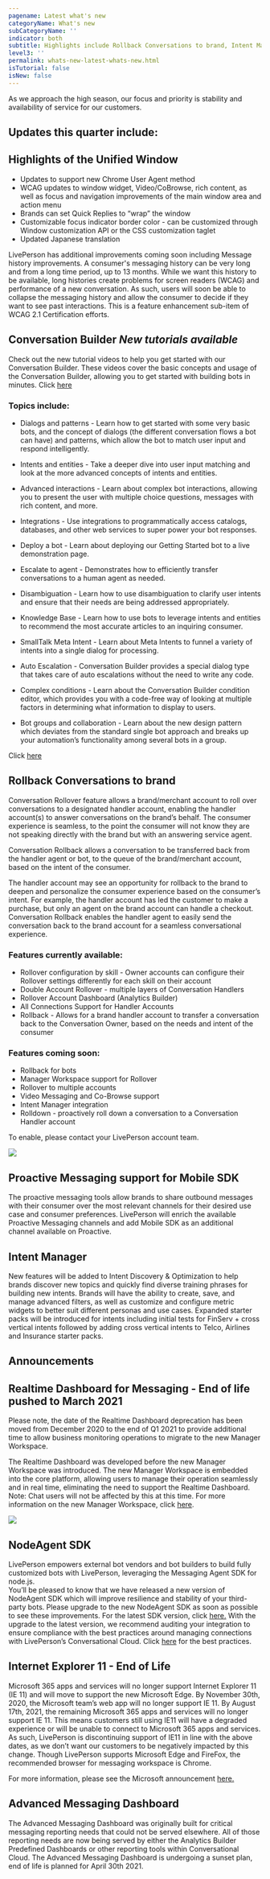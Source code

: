 ```yaml
---
pagename: Latest what's new
categoryName: What's new
subCategoryName: ''
indicator: both
subtitle: Highlights include Rollback Conversations to brand, Intent Manager updates and announcements
level3: ''
permalink: whats-new-latest-whats-new.html
isTutorial: false
isNew: false
---
```


As we approach the high season, our focus and priority is stability and availability of service for our customers.

## Updates this quarter include:

## Highlights of the Unified Window
* Updates to support new Chrome User Agent method
* WCAG updates to window widget, Video/CoBrowse, rich content, as well as focus and navigation improvements of the main window area and action menu
* Brands can set Quick Replies to “wrap” the window
* Customizable focus indicator border color - can be customized through Window customization API or the CSS customization taglet
* Updated Japanese translation

LivePerson has additional improvements coming soon including Message history improvements. A consumer's messaging history can be very long and from a long time period, up to 13 months. While we want this history to be available, long histories create problems for screen readers (WCAG) and performance of a new conversation. As such, users will soon be able to collapse the messaging history and allow the consumer to decide if they want to see past interactions. 
This is a feature enhancement sub-item of WCAG 2.1 Certification efforts.

## Conversation Builder  *New tutorials available*
Check out the new tutorial videos to help you get started with our Conversation Builder. These videos cover the basic concepts and usage of the Conversation Builder, allowing you to get started with building bots in minutes. Click [here](https://knowledge.liveperson.com/ai-bots-automation-conversation-builder-getting-started-tutorials.html)

### Topics include: 

* Dialogs and patterns - Learn how to get started with some very basic bots, and the concept of dialogs (the different conversation flows a bot can have) and patterns, which allow the bot to match user input and respond intelligently.

* Intents and entities - Take a deeper dive into user input matching and look at the more advanced concepts of intents and entities.

* Advanced interactions - Learn about complex bot interactions, allowing you to present the user with multiple choice questions, messages with rich content, and more.

* Integrations - Use integrations to programmatically access catalogs, databases, and other web services to super power your bot responses.

* Deploy a bot -  Learn about deploying our Getting Started bot to a live demonstration page. 

* Escalate to agent - Demonstrates how to efficiently transfer conversations to a human agent as needed.

* Disambiguation - Learn how to use disambiguation to clarify user intents and ensure that their needs are being addressed appropriately. 

* Knowledge Base -  Learn how to use bots to leverage intents and entities to recommend the most accurate articles to an inquiring consumer.

* SmallTalk Meta Intent - Learn about Meta Intents to funnel a variety of intents into a single dialog for processing.

* Auto Escalation -  Conversation Builder provides a special dialog type that takes care of auto escalations without the need to write any code.

* Complex conditions - Learn about the Conversation Builder condition editor, which provides you with a code-free way of looking at multiple factors in determining what information to display to users.

* Bot groups and collaboration - Learn about the new design pattern which deviates from the standard single bot approach and breaks up your automation’s functionality among several bots in a group.

Click [here](https://knowledge.liveperson.com/ai-bots-automation-conversation-builder-getting-started-tutorials.html)

## Rollback Conversations to brand
Conversation Rollover feature allows a brand/merchant account to roll over conversations to a designated handler account, enabling the handler account(s) to answer conversations on the brand’s behalf. The consumer experience is seamless, to the point the consumer will not know they are not speaking directly with the brand but with an answering service agent. 

Conversation Rollback allows a conversation to be transferred back from the handler agent or bot, to the queue of the brand/merchant account, based on the intent of the consumer. 

The handler account may see an opportunity for rollback to the brand to deepen and personalize the consumer experience based on the consumer’s intent. For example, the handler account has led the customer to make a purchase, but only an agent on the brand account can handle a checkout. Conversation Rollback enables the handler agent to easily send the conversation back to the brand account for a seamless conversational experience.

### Features currently available:
* Rollover configuration by skill - Owner accounts can configure their Rollover settings differently for each skill on their account
* Double Account Rollover - multiple layers of Conversation Handlers
* Rollover Account Dashboard (Analytics Builder)
* All Connections Support for Handler Accounts
* Rollback  - Allows for a brand handler account to transfer a conversation back to the Conversation Owner, based on the needs and intent of the consumer

### Features coming soon:
* Rollback for bots
* Manager Workspace support for Rollover
* Rollover to multiple accounts
* Video Messaging and Co-Browse support
* Intent Manager integration
* Rolldown - proactively roll down a conversation to a Conversation Handler account

To enable, please contact your LivePerson account team.

![](img/Rollover-whats-new-1.png)

## Proactive Messaging support for Mobile SDK
The proactive messaging tools allow brands to share outbound messages with their consumer over the most relevant channels for their desired use case and consumer preferences. LivePerson will enrich the available Proactive Messaging channels and add Mobile SDK as an additional channel available on Proactive.

## Intent Manager
New features will be added to Intent Discovery & Optimization to help brands discover new topics and quickly find diverse training phrases for building new intents. Brands will have the ability to create, save, and manage advanced filters, as well as customize and configure metric widgets to better suit different personas and use cases.
Expanded starter packs will be introduced for intents including initial tests for FinServ + cross vertical intents followed by adding cross vertical intents to Telco, Airlines and Insurance starter packs.

## Announcements

## Realtime Dashboard for Messaging - End of life pushed to March 2021

Please note, the date of the Realtime Dashboard deprecation has been moved from December 2020 to the end of Q1 2021 to provide additional time to allow business monitoring operations to migrate to the new Manager Workspace. 

The Realtime Dashboard was developed before the new Manager Workspace was introduced. The new Manager Workspace is embedded into the core platform, allowing users to manage their operation seamlessly and in real time, eliminating the need to support the Realtime Dashboard. Note: Chat users will not be affected by this at this time. For more information on the new Manager Workspace, click [here](https://knowledge.liveperson.com/agent-manager-workspace-manager-tools-for-messaging-new-manager-workspace-for-messaging-introducing-the-new-manager-tools.html).

![](img/Whats-new-sept-1.png)

## NodeAgent SDK
LivePerson empowers external bot vendors and bot builders to build fully customized bots with LivePerson, leveraging the Messaging Agent SDK for node.js.  
You’ll be pleased to know that we have released a new version of NodeAgent SDK which will improve resilience and stability of your third-party bots. Please upgrade to the new NodeAgent SDK as soon as possible to see these improvements. For the latest SDK version, click [here.](https://github.com/LivePersonInc/node-agent-sdk/releases)
With the upgrade to the latest version, we recommend auditing your integration to ensure compliance with the best practices around managing connections with LivePerson’s Conversational Cloud. Click [here](https://github.com/LivePersonInc/node-agent-sdk/wiki/NodeAgentSDK-Connection-Best-Practices) for the best practices.

## Internet Explorer 11 -  End of Life
Microsoft 365 apps and services will no longer support Internet Explorer 11 (IE 11) and will move to support the new Microsoft Edge. By November 30th, 2020, the Microsoft team’s web app will no longer support IE 11. By August 17th, 2021, the remaining Microsoft 365 apps and services will no longer support IE 11. This means customers still using IE11 will have a degraded experience or will be unable to connect to Microsoft 365 apps and services. As such, LivePerson is discontinuing support of IE11 in line with the above dates, as we don’t want our customers to be negatively impacted by this change. Though LivePerson supports Microsoft Edge and FireFox, the recommended browser for messaging workspace is Chrome.

For more information, please see the Microsoft announcement [here.](https://techcommunity.microsoft.com/t5/microsoft-365-blog/microsoft-365-apps-say-farewell-to-internet-explorer-11-and/ba-p/1591666)

## Advanced Messaging Dashboard

The Advanced Messaging Dashboard was originally built for critical messaging reporting needs that could not be served elsewhere. All of those reporting needs are now being served by either the Analytics Builder Predefined Dashboards or other reporting tools within Conversational Cloud. The Advanced Messaging Dashboard is undergoing a sunset plan, end of life is planned for April 30th 2021.  



